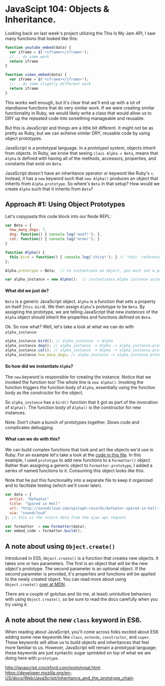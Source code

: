 # JavaScipt 104: Objects & Inheritance.

Looking back on last week's project utilizing the This Is My Jam API, I saw many functions that looked like this:

```javascript
function youtube_embed(data) {
  var iframe = $('<iframe></iframe>');
  //... do some work
  return iframe
}

function vimeo_embed(data) {
  var iframe = $('<iframe></iframe>');
  //... do some slightly different work
  return iframe
}
```

This works well enough, but it's clear that we'll end up with a lot of standlaone functions that do very similar work. If we were creating similar functionality in Ruby, we would likely write a class that would allow us to DRY up the repeated code into something manageable and reusable.

But this is JavaScript and things are a little bit different. It might not be as pretty as Ruby, but we can acheive similar DRY, reusable code by using object prototypes.

JavaScript is a prototypal language. In a _prototypal system_, objects inherit from objects. In Ruby, we know that seeing `class Alpha < Beta`, means that `Alpha` is defined with having all of the methods, accessors, properties, and constants that exist on `Beta`.

JavaScript doesn't have an inheritance operator or keyword like Ruby's `<`. Instead, it has a `new` keyword such that `new Alpha()` produces an object that inherits from `Alpha.prototype`. So where's `Beta` in that setup? How would we create `Alpha` such that it inherits from `Beta`?

## Approach #1: Using Object Prototypes
Let's copypasta this code block into our Node REPL:

```javascript
var Beta = {
  how_many_dogs: 7,
  dog: function() { console.log('woof!'); },
  cat: function() { console.log('mrow!'); }
}

function Alpha() {
  this.bird = function() { console.log('chirp!'); } // 'this' references local scope
};

Alpha.prototype = Beta;  // to instantiate an object, you must set a prototype.

var alpha_instance = new Alpha();  // instantiates Alpha instance using 'new' keyword. Parens at end are important: Alpha is a function; this invokes the function. Using function body as constructor (aka initializer) of our instance. Can now call bird, dog, and cat.
```
#### What did we just do?
`Beta` is a generic JavaScript object. `Alpha` is a function that sets a property on itself (`this.bird`). We then assign `Alpha`'s prototype to be `Beta`. By assigning the prototype, we are telling JavaScript that new _instances_ of the `Alpha` object should inherit the properties and functions defined on `Beta`.

Ok. So now what? Well, let's take a look at what we can do with `alpha_instance`:

```javascript
alpha_instance.bird(); // alpha_instance -> Alpha
alpha_instance.dog(); // alpha_instance -> Alpha -> alpha_instance.prototype -> dog()
alpha_instance.cat(); // alpha_instance -> Alpha -> alpha_instance.prototype -> cat()
alpha_instance.how_many_dogs; // alpha_instance -> alpha_instance.prototype -> how_many_dogs
```

#### So how did we instantiate `Alpha`?

The `new` keyword is responsible for creating the instance. Notice that we invoked the function too! The whole line is `new Alpha()`. Invoking the function triggers the function body of `Alpha`, essentially using the function body as the constructor for the object.

So `alpha_instance` has a `bird()` function that it got as part of the invocation of `Alpha()`. The function body of `Alpha()` is the constructor for new instances.

Note: Don't chain a bunch of prototypes together. Slows code and complicates debugging.

#### What can we do with this?

We can build complex functions that look and act like objects we'd use in Ruby. For an example let's take a look at the [code in this file](https://github.com/jnf/jquery-jukebox/blob/jnf/with-views/app/assets/javascripts/embed_formatter.js). In this example, I used `prototype` to add new functions to a `Formatter()` object. Rather than assigning a generic object to `Formatter.prototype`, I added a series of named functions to it. Consuming this object looks like this:

Note that he put this functionality into a separate file to keep it organized and to facilitate testing (which we'll cover later).

```javascript
var data = {
  artist: "Defeater"
  title: "Spared in Hell"
  url: "http://soundcloud.com/epitaph-records/defeater-spared-in-hell-1"
  via: "soundcloud"
}; // this is the return data from the ajax api request

var formatter  = new Formatter(data);
var embed_code = formatter.build();
```

## A note about using `Object.create()`

Introduced in ES5, `Object.create()` is a function that creates new objects. It takes one or two parameters. The first is an object that will be the new object's prototype. The second parameter is an optional object. If the second parameter is provided, it's properties and functions will be applied to the newly created object. You can read more about using `Object.create()` [over at MDN](https://developer.mozilla.org/en-US/docs/Web/JavaScript/Reference/Global_Objects/Object/create).

There are a couple of gotchas and (to me, at least) unintuitive behaviors with using `Object.create()`, so be sure to read the docs carefully when you try using it.

## A note about the new `class` keyword in ES6.

When reading about JavaScript, you'll come across folks excited about ES6 adding some new keywords like `class`, `extends`, `constructor`, and `super`. These keywords will allow us to build objects and inheritances that feel more familiar to us. However, JavaScript will remain a prototypal language; these keywords are just syntactic sugar sprinkled on top of what we are doing here with `prototype`.


http://javascript.crockford.com/prototypal.html
https://developer.mozilla.org/en-US/docs/Web/JavaScript/Inheritance_and_the_prototype_chain
